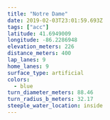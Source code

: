 ```yaml
---
title: "Notre Dame"
date: 2019-02-03T23:01:59.693Z
tags: ["acc"]
latitude: 41.6949009
longitude: -86.2286948
elevation_meters: 226
distance_meters: 400
lap_lanes: 9
home_lanes: 9
surface_type: artificial
colors:
  - blue
turn_diameter_meters: 88.46
turn_radius_b_meters: 32.17
steeple_water_location: inside
---
```

